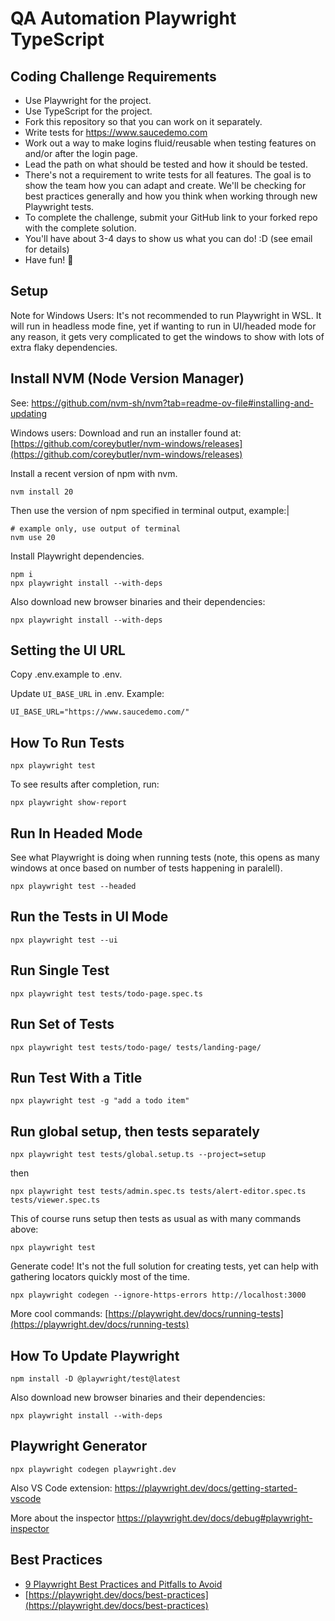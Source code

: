 # QA Automation Playwright TypeScript

## Coding Challenge Requirements

- Use Playwright for the project.
- Use TypeScript for the project.
- Fork this repository so that you can work on it separately.
- Write tests for https://www.saucedemo.com
- Work out a way to make logins fluid/reusable when testing features on and/or after the login page.
- Lead the path on what should be tested and how it should be tested.
- There's not a requirement to write tests for all features. The goal is to show the team how you can adapt and create. We'll be checking for best practices generally and how you think when working through new Playwright tests.
- To complete the challenge, submit your GitHub link to your forked repo with the complete solution.
- You'll have about 3-4 days to show us what you can do! :D (see email for details)
- Have fun! 🎉

## Setup

Note for Windows Users: It's not recommended to run Playwright in WSL. It will run in headless mode fine, yet if wanting to run in UI/headed mode for any reason, it gets very complicated to get the windows to show with lots of extra flaky dependencies.

## Install NVM (Node Version Manager)

See: https://github.com/nvm-sh/nvm?tab=readme-ov-file#installing-and-updating

Windows users: Download and run an installer found at:
[https://github.com/coreybutler/nvm-windows/releases](https://github.com/coreybutler/nvm-windows/releases)

Install a recent version of npm with nvm.

```
nvm install 20
```

Then use the version of npm specified in terminal output, example:|

```
# example only, use output of terminal
nvm use 20
```

Install Playwright dependencies.

```
npm i
npx playwright install --with-deps
```

Also download new browser binaries and their dependencies:

```
npx playwright install --with-deps
```

## Setting the UI URL

Copy .env.example to .env.

Update `UI_BASE_URL` in .env. Example:

```
UI_BASE_URL="https://www.saucedemo.com/"
```

## How To Run Tests

```
npx playwright test
```

To see results after completion, run:

```
npx playwright show-report
```

## Run In Headed Mode

See what Playwright is doing when running tests (note, this opens as many windows at once based on number of tests happening in paralell).

```
npx playwright test --headed
```

## Run the Tests in UI Mode

```
npx playwright test --ui
```

## Run Single Test

```
npx playwright test tests/todo-page.spec.ts
```

## Run Set of Tests

```
npx playwright test tests/todo-page/ tests/landing-page/
```

## Run Test With a Title

```
npx playwright test -g "add a todo item"
```

## Run global setup, then tests separately

```
npx playwright test tests/global.setup.ts --project=setup
```

then

```
npx playwright test tests/admin.spec.ts tests/alert-editor.spec.ts tests/viewer.spec.ts
```

This of course runs setup then tests as usual as with many commands above:

```
npx playwright test
```

Generate code! It's not the full solution for creating tests, yet can help with gathering locators quickly most of the time.

```
npx playwright codegen --ignore-https-errors http://localhost:3000
```

More cool commands:
[https://playwright.dev/docs/running-tests](https://playwright.dev/docs/running-tests)

## How To Update Playwright

```
npm install -D @playwright/test@latest
```

Also download new browser binaries and their dependencies:

```
npx playwright install --with-deps
```

## Playwright Generator

```
npx playwright codegen playwright.dev
```

Also VS Code extension:
https://playwright.dev/docs/getting-started-vscode

More about the inspector
https://playwright.dev/docs/debug#playwright-inspector

## Best Practices

- [9 Playwright Best Practices and Pitfalls to Avoid](https://betterstack.com/community/guides/testing/playwright-best-practices/)
- [https://playwright.dev/docs/best-practices](https://playwright.dev/docs/best-practices)
